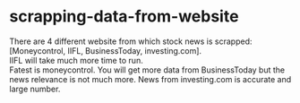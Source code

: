 # scrapping-data-from-website
There are 4 different website from which stock news is scrapped: [Moneycontrol, IIFL, BusinessToday, investing.com].   
IIFL will take much more time to run.   
Fatest is moneycontrol. You will get more data from BusinessToday but the news relevance is not much more.
News from investing.com is accurate and large number.
